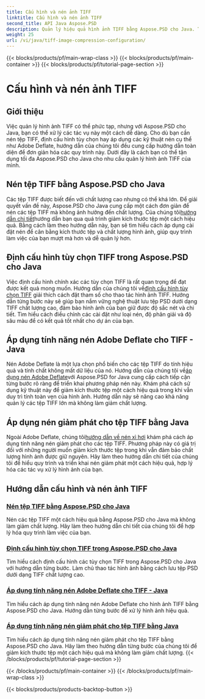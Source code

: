 ```yaml
---
title: Cấu hình và nén ảnh TIFF
linktitle: Cấu hình và nén ảnh TIFF
second_title: API Java Aspose.PSD
description: Quản lý hiệu quả hình ảnh TIFF bằng Aspose.PSD cho Java. Tìm hiểu cách nén, định cấu hình và áp dụng tính năng nén Adobe Deflate cho các tệp TIFF bằng hướng dẫn từng bước của chúng tôi.
weight: 25
url: /vi/java/tiff-image-compression-configuration/
---
```


{{< blocks/products/pf/main-wrap-class >}}
{{< blocks/products/pf/main-container >}}
{{< blocks/products/pf/tutorial-page-section >}}

# Cấu hình và nén ảnh TIFF

## Giới thiệu

Việc quản lý hình ảnh TIFF có thể phức tạp, nhưng với Aspose.PSD cho Java, bạn có thể xử lý các tác vụ này một cách dễ dàng. Cho dù bạn cần nén tệp TIFF, định cấu hình tùy chọn hay áp dụng các kỹ thuật nén cụ thể như Adobe Deflate, hướng dẫn của chúng tôi đều cung cấp hướng dẫn toàn diện để đơn giản hóa các quy trình này. Dưới đây là cách bạn có thể tận dụng tối đa Aspose.PSD cho Java cho nhu cầu quản lý hình ảnh TIFF của mình.

## Nén tệp TIFF bằng Aspose.PSD cho Java

 Các tệp TIFF được biết đến với chất lượng cao nhưng có thể khá lớn. Để giải quyết vấn đề này, Aspose.PSD cho Java cung cấp một cách đơn giản để nén các tệp TIFF mà không ảnh hưởng đến chất lượng. Của chúng tôi[hướng dẫn chi tiết](./compress-tiff-files/)hướng dẫn bạn qua quá trình giảm kích thước tệp một cách hiệu quả. Bằng cách làm theo hướng dẫn này, bạn sẽ tìm hiểu cách áp dụng cài đặt nén để cân bằng kích thước tệp và chất lượng hình ảnh, giúp quy trình làm việc của bạn mượt mà hơn và dễ quản lý hơn.

## Định cấu hình tùy chọn TIFF trong Aspose.PSD cho Java

 Việc định cấu hình chính xác các tùy chọn TIFF là rất quan trọng để đạt được kết quả mong muốn. Hướng dẫn của chúng tôi về[định cấu hình tùy chọn TIFF](./configure-tiff-options/) giải thích cách đặt tham số cho thao tác hình ảnh TIFF. Hướng dẫn từng bước này sẽ giúp bạn nắm vững nghệ thuật lưu tệp PSD dưới dạng TIFF chất lượng cao, đảm bảo hình ảnh của bạn giữ được độ sắc nét và chi tiết. Tìm hiểu cách điều chỉnh các cài đặt như loại nén, độ phân giải và độ sâu màu để có kết quả tốt nhất cho dự án của bạn.

## Áp dụng tính năng nén Adobe Deflate cho TIFF - Java

 Nén Adobe Deflate là một lựa chọn phổ biến cho các tệp TIFF do tính hiệu quả và tính chất không mất dữ liệu của nó. Hướng dẫn của chúng tôi về[áp dụng nén Adobe Deflate](./apply-adobe-deflate-compression-tiff/)với Aspose.PSD for Java cung cấp cách tiếp cận từng bước rõ ràng để triển khai phương pháp nén này. Khám phá cách sử dụng kỹ thuật này để giảm kích thước tệp một cách hiệu quả trong khi vẫn duy trì tính toàn vẹn của hình ảnh. Hướng dẫn này sẽ nâng cao khả năng quản lý các tệp TIFF lớn mà không làm giảm chất lượng.

## Áp dụng nén giảm phát cho tệp TIFF bằng Java

 Ngoài Adobe Deflate, chúng tôi[hướng dẫn về nén xì hơi](./apply-deflate-compression-tiff-files/) khám phá cách áp dụng tính năng nén giảm phát cho các tệp TIFF. Phương pháp này có giá trị đối với những người muốn giảm kích thước tệp trong khi vẫn đảm bảo chất lượng hình ảnh được giữ nguyên. Hãy làm theo hướng dẫn chi tiết của chúng tôi để hiểu quy trình và triển khai nén giảm phát một cách hiệu quả, hợp lý hóa các tác vụ xử lý hình ảnh của bạn.

## Hướng dẫn cấu hình và nén ảnh TIFF
### [Nén tệp TIFF bằng Aspose.PSD cho Java](./compress-tiff-files/)
Nén các tệp TIFF một cách hiệu quả bằng Aspose.PSD cho Java mà không làm giảm chất lượng. Hãy làm theo hướng dẫn chi tiết của chúng tôi để hợp lý hóa quy trình làm việc của bạn.
### [Định cấu hình tùy chọn TIFF trong Aspose.PSD cho Java](./configure-tiff-options/)
Tìm hiểu cách định cấu hình các tùy chọn TIFF trong Aspose.PSD cho Java với hướng dẫn từng bước. Làm chủ thao tác hình ảnh bằng cách lưu tệp PSD dưới dạng TIFF chất lượng cao.
### [Áp dụng tính năng nén Adobe Deflate cho TIFF - Java](./apply-adobe-deflate-compression-tiff/)
Tìm hiểu cách áp dụng tính năng nén Adobe Deflate cho hình ảnh TIFF bằng Aspose.PSD cho Java. Hướng dẫn từng bước để xử lý hình ảnh hiệu quả.
### [Áp dụng tính năng nén giảm phát cho tệp TIFF bằng Java](./apply-deflate-compression-tiff-files/)
Tìm hiểu cách áp dụng tính năng nén giảm phát cho tệp TIFF bằng Aspose.PSD cho Java. Hãy làm theo hướng dẫn từng bước của chúng tôi để giảm kích thước tệp một cách hiệu quả mà không làm giảm chất lượng.
{{< /blocks/products/pf/tutorial-page-section >}}

{{< /blocks/products/pf/main-container >}}
{{< /blocks/products/pf/main-wrap-class >}}

{{< blocks/products/products-backtop-button >}}
